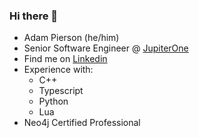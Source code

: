 ### Hi there 👋

- Adam Pierson (he/him)
- Senior Software Engineer @ [JupiterOne](https://jupiterone.com/)
- Find me on [Linkedin](https://linkedin.com/in/adam-pierson-633900114)
- Experience with:
  - C++
  - Typescript
  - Python
  - Lua
- Neo4j Certified Professional
<!--
**adam-in-ict/adam-in-ict** is a ✨ _special_ ✨ repository because its `README.md` (this file) appears on your GitHub profile.

Here are some ideas to get you started:

- 🔭 I’m currently working on ...
- 🌱 I’m currently learning ...
- 👯 I’m looking to collaborate on ...
- 🤔 I’m looking for help with ...
- 💬 Ask me about ...
- 📫 How to reach me: ...
- 😄 Pronouns: ...
- ⚡ Fun fact: ...
-->
